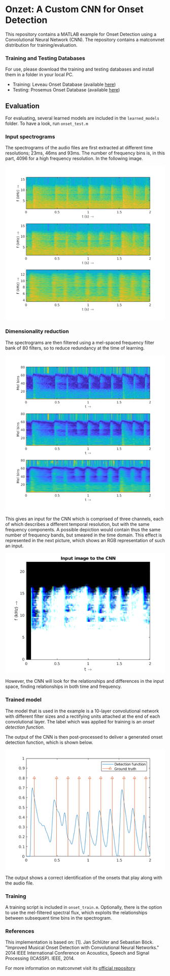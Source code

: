 # Onzet: A Custom CNN for Onset Detection
This repository contains a MATLAB example for Onset Detection using a Convolutional Neural Network (CNN). The repository contains a matconvnet distribution for training/evaluation. 

### Training and Testing Databases
For use, please download the training and testing databases and install them in a folder in your local PC.
* Training: Leveau Onset Database (available [here](http://www.tsi.telecom-paristech.fr/aao/en/2011/07/13/onset_leveau-a-database-for-onset-detection/))
* Testing: Prosemus Onset Database (available [here](http://first.hansanet.ee/~istchoruso/wiki/index.php/Onset_Detection_Database))

## Evaluation
For evaluating, several learned models are included in the ```learned_models``` folder. To have a look, run ```onset_test.m```

### Input spectrograms ###
The spectrograms of the audio files are first extracted at different time resolutions; 23ms, 46ms and 93ms. The number of frequency bins is, in this part, 4096 for a high frequency resolution. In the following image.

![Spectrograms](images/input_spectrograms.png)

### Dimensionality reduction ###
The spectrograms are then filtered using a mel-spaced frequency filter bank of 80 filters, so to reduce redundancy at the time of learning.

![Mel spectra](images/melfilter_representation.png)

This gives an input for the CNN which is comprised of three channels, each of which describes a different temporal resolution, but with the same frequency components. A possible depiction would contain thus the same number of frequency bands, but smeared in the time domain. This effect is represented in the next picture, which shows an RGB representation of such an input.

![CNN Input](images/cnn_input.png)

However, the CNN will look for the relationships and differences in the input space, finding relationships in both time and frequency.

### Trained model
The model that is used in the example is a 10-layer convolutional network with different filter sizes and a rectifying units attached at the end of each convolutional layer. The label which was applied for training is an _onset detection function_.

The output of the CNN is then post-processed to deliver a generated onset detection function, which is shown below.

![Detection function](images/detection_function.png)

The output shows a correct identification of the onsets that play along with the audio file.


### Training
A training script is included in ```onset_train.m```. Optionally, there is the option to use the mel-filtered spectral flux, which exploits the relationships between subsequent time bins in the spectrogram.

### References
This implementation is based on:
[1]. Jan Schlüter and Sebastian Böck. "Improved Musical Onset Detection with Convolutional Neural Networks." 2014 IEEE International Conference on Acoustics, Speech and Signal Processing (ICASSP). IEEE, 2014.

For more information on matconvnet visit its [official repository](https://github.com/vlfeat/matconvnet)
